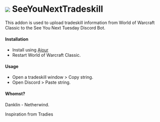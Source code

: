 # ![](favicon-32x32.png) SeeYouNextTradeskill

This addon is used to upload tradeskill information from World of Warcraft Classic to the See You Next Tuesday Discord Bot.

#### Installation

- Install using [Ajour](https://github.com/ajour/ajour)
- Restart World of Warcraft Classic.

#### Usage

- Open a tradeskill window > Copy string.
- Open Discord > Paste string.

#### Whomst?

Danklin - Netherwind.

Inspiration from Tradies
